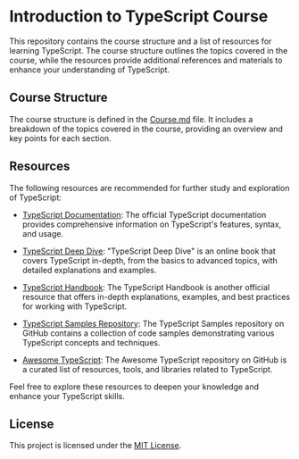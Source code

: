 # Introduction to TypeScript Course

This repository contains the course structure and a list of resources for learning TypeScript. The course structure outlines the topics covered in the course, while the resources provide additional references and materials to enhance your understanding of TypeScript.

## Course Structure

The course structure is defined in the [Course.md](Course.md) file. It includes a breakdown of the topics covered in the course, providing an overview and key points for each section.

## Resources

The following resources are recommended for further study and exploration of TypeScript:

- [TypeScript Documentation](https://www.typescriptlang.org/docs/): The official TypeScript documentation provides comprehensive information on TypeScript's features, syntax, and usage.

- [TypeScript Deep Dive](https://basarat.gitbook.io/typescript/): "TypeScript Deep Dive" is an online book that covers TypeScript in-depth, from the basics to advanced topics, with detailed explanations and examples.

- [TypeScript Handbook](https://www.typescriptlang.org/docs/handbook/): The TypeScript Handbook is another official resource that offers in-depth explanations, examples, and best practices for working with TypeScript.

- [TypeScript Samples Repository](https://github.com/Microsoft/TypeScript-Samples): The TypeScript Samples repository on GitHub contains a collection of code samples demonstrating various TypeScript concepts and techniques.

- [Awesome TypeScript](https://github.com/dzharii/awesome-typescript): The Awesome TypeScript repository on GitHub is a curated list of resources, tools, and libraries related to TypeScript.

Feel free to explore these resources to deepen your knowledge and enhance your TypeScript skills.

## License

This project is licensed under the [MIT License](LICENSE).
